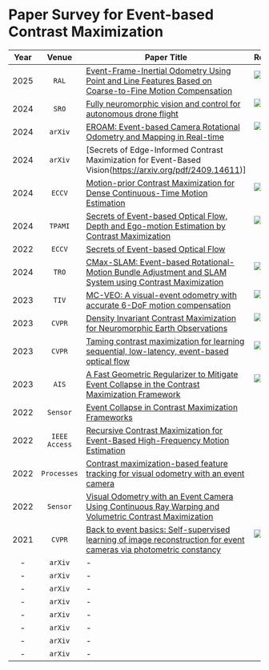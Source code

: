 # Paper Survey for Event-based Contrast Maximization

| Year | Venue | Paper Title | Repository | Note |
|:----:|:-----:| ----------- |:----------:|:----:|
|2025|`RAL`|[Event-Frame-Inertial Odometry Using Point and Line Features Based on Coarse-to-Fine Motion Compensation](https://ieeexplore.ieee.org/abstract/document/10855459)|[![Github stars](https://img.shields.io/github/stars/choibottle/C2F-EFIO.svg)](https://github.com/choibottle/C2F-EFIO)|-|
|2024|`SRO`|[Fully neuromorphic vision and control for autonomous drone flight](https://www.science.org/doi/epdf/10.1126/scirobotics.adi0591)|[![Github stars](https://img.shields.io/github/stars/tudelft/event_planar.svg)](https://github.com/tudelft/event_planar)|-|
|2024|`arXiv`|[EROAM: Event-based Camera Rotational Odometry and Mapping in Real-time](https://arxiv.org/pdf/2411.11004)|[![Github stars](https://img.shields.io/github/stars/wlxing1901/eroam.svg)](https://github.com/wlxing1901/eroam)|-|
|2024|`arXiv`|[Secrets of Edge-Informed Contrast Maximization for Event-Based Vision(https://arxiv.org/pdf/2409.14611)]|-|-|
|2024|`ECCV`|[Motion-prior Contrast Maximization for Dense Continuous-Time Motion Estimation](https://arxiv.org/pdf/2407.10802)|[![Github stars](https://img.shields.io/github/stars/tub-rip/MotionPriorCMax.svg)](https://github.com/tub-rip/MotionPriorCMax)|-|
|2024|`TPAMI`|[Secrets of Event-based Optical Flow, Depth and Ego-motion Estimation by Contrast Maximization](https://ieeexplore.ieee.org/stamp/stamp.jsp?arnumber=10517639)|[![Github stars](https://img.shields.io/github/stars/tub-rip/event_based_optical_flow.svg)](https://github.com/tub-rip/event_based_optical_flow)|-|
|2022|`ECCV`|[Secrets of Event-based Optical Flow](https://arxiv.org/pdf/2207.10022)|-|-|
|2024|`TRO`|[CMax-SLAM: Event-based Rotational-Motion Bundle Adjustment and SLAM System using Contrast Maximization](https://arxiv.org/pdf/2403.08119)|[![Github stars](https://img.shields.io/github/stars/tub-rip/cmax_slam.svg)](https://github.com/tub-rip/cmax_slam)|-|
|2023|`TIV`|[MC-VEO: A visual-event odometry with accurate 6-DoF motion compensation](https://ieeexplore.ieee.org/abstract/document/10275026)|[![Github stars](https://img.shields.io/github/stars/***.svg)](https://cslinzhang.github.io/MC-VEO/MC-VEO.html)|-|
|2023|`CVPR`|[Density Invariant Contrast Maximization for Neuromorphic Earth Observations](https://openaccess.thecvf.com/content/CVPR2023W/EventVision/papers/Arja_Density_Invariant_Contrast_Maximization_for_Neuromorphic_Earth_Observations_CVPRW_2023_paper.pdf)|[![Github stars](https://img.shields.io/github/stars/neuromorphicsystems/event_warping.svg)](https://github.com/neuromorphicsystems/event_warping)|-|
|2023|`CVPR`|[Taming contrast maximization for learning sequential, low-latency, event-based optical flow](https://openaccess.thecvf.com/content/ICCV2023/papers/Paredes-Valles_Taming_Contrast_Maximization_for_Learning_Sequential_Low-latency_Event-based_Optical_Flow_ICCV_2023_paper.pdf)|[![Github stars](https://img.shields.io/github/stars/tudelft/taming_event_flow.svg)](https://github.com/tudelft/taming_event_flow) |[Supplementary Material](https://openaccess.thecvf.com/content/ICCV2023/supplemental/Paredes-Valles_Taming_Contrast_Maximization_ICCV_2023_supplemental.pdf)|
|2023|`AIS`|[A Fast Geometric Regularizer to Mitigate Event Collapse in the Contrast Maximization Framework](https://advanced.onlinelibrary.wiley.com/doi/pdfdirect/10.1002/aisy.202200251)|[![Github stars](https://img.shields.io/github/stars/tub-rip/event_collapse.svg)](https://github.com/tub-rip/event_collapse)|-|
|2022|`Sensor`|[Event Collapse in Contrast Maximization Frameworks](https://web.archive.org/web/20220813065935id_/https://depositonce.tu-berlin.de/bitstream/11303/17328/1/sensors-22-05190-v3.pdf)|-|-|
|2022|`IEEE Access`|[Recursive Contrast Maximization for Event-Based High-Frequency Motion Estimation](https://ieeexplore.ieee.org/iel7/6287639/6514899/09966595.pdf)|-|-|
|2022|`Processes`|[Contrast maximization-based feature tracking for visual odometry with an event camera](https://www.mdpi.com/2227-9717/10/10/2081)|-|-|
|2022|`Sensor`|[Visual Odometry with an Event Camera Using Continuous Ray Warping and Volumetric Contrast Maximization](https://arxiv.org/pdf/2107.03011)|-|-| 
|2021|`CVPR`|[Back to event basics: Self-supervised learning of image reconstruction for event cameras via photometric constancy](https://openaccess.thecvf.com/content/CVPR2021/papers/Paredes-Valles_Back_to_Event_Basics_Self-Supervised_Learning_of_Image_Reconstruction_for_CVPR_2021_paper.pdf)|[![Github stars](https://img.shields.io/github/stars/tudelft/ssl_e2vid.svg)](https://github.com/tudelft/ssl_e2vid)|-| 
|-|`arXiv`|-|-|-| 
|-|`arXiv`|-|-|-| 
|-|`arXiv`|-|-|-| 
|-|`arXiv`|-|-|-| 
|-|`arXiv`|-|-|-| 
|-|`arXiv`|-|-|-| 
|-|`arXiv`|-|-|-| 
|-|`arXiv`|-|-|-| 




<!-- |-|`arXiv`|-|-|-| -->
<!-- [![Github stars](https://img.shields.io/github/stars/***.svg)]() -->
